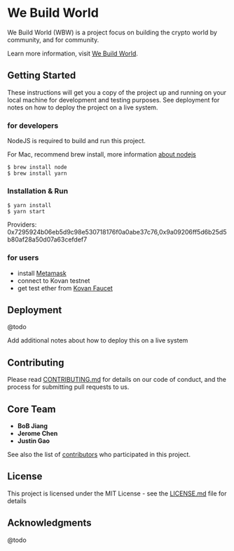 # We Build World

We Build World (WBW) is a project focus on building the crypto world by community, and for community.

Learn more information, visit [We Build World](http://webuild.world/).

## Getting Started

These instructions will get you a copy of the project up and running on your local machine for development and testing purposes. See deployment for notes on how to deploy the project on a live system.

### for developers

NodeJS is required to build and run this project.

For Mac, recommend brew install, more information [about nodejs](https://nodejs.org/)

```
$ brew install node
$ brew install yarn
```

### Installation & Run

```
$ yarn install
$ yarn start
```

Providers:  
0x7295924b06eb5d9c98e530718176f0a0abe37c76,0x9a09206ff5d6b25d5b80af28a50d07a63cefdef7

### for users

- install [Metamask](https://metamask.io/)
- connect to Kovan testnet
- get test ether from [Kovan Faucet](https://gitter.im/kovan-testnet/faucet)

## Deployment

@todo

Add additional notes about how to deploy this on a live system

## Contributing

Please read [CONTRIBUTING.md](./CONTRIBUTING.md) for details on our code of conduct, and the process for submitting pull requests to us.

## Core Team

- **BoB Jiang**
- **Jerome Chen**
- **Justin Gao**

See also the list of [contributors](https://github.com/WeBuildWorld/webuild.world/graphs/contributors) who participated in this project.

## License

This project is licensed under the MIT License - see the [LICENSE.md](LICENSE.md) file for details

## Acknowledgments

@todo
